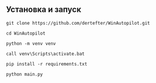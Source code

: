 ## Установка и запуск
```
git clone https://github.com/dertefter/WinAutopilot.git
```
```
cd WinAutopilot
```
```
python -m venv venv
```
```
call venv\Scripts\activate.bat
```
```
pip install -r requirements.txt
```
```
python main.py
```